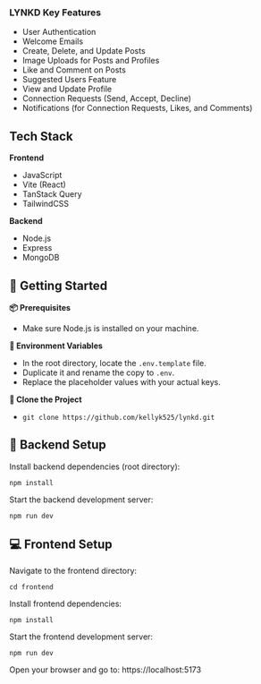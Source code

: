 ### LYNKD Key Features

- User Authentication
- Welcome Emails
- Create, Delete, and Update Posts
- Image Uploads for Posts and Profiles
- Like and Comment on Posts
- Suggested Users Feature
- View and Update Profile
- Connection Requests (Send, Accept, Decline)
- Notifications (for Connection Requests, Likes, and Comments)

## Tech Stack

**Frontend**

- JavaScript
- Vite (React)
- TanStack Query
- TailwindCSS

**Backend**

- Node.js
- Express
- MongoDB

## 🚀 Getting Started

**📦 Prerequisites**

- Make sure Node.js is installed on your machine.

**🔐 Environment Variables**

- In the root directory, locate the `.env.template` file.
- Duplicate it and rename the copy to `.env`.
- Replace the placeholder values with your actual keys.

**📁 Clone the Project**

- `git clone https://github.com/kellyk525/lynkd.git`

## 🔧 Backend Setup

Install backend dependencies (root directory):

`npm install`

Start the backend development server:

`npm run dev`

## 💻 Frontend Setup

Navigate to the frontend directory:

`cd frontend`

Install frontend dependencies:

`npm install`

Start the frontend development server:

`npm run dev`

Open your browser and go to:
https://localhost:5173
